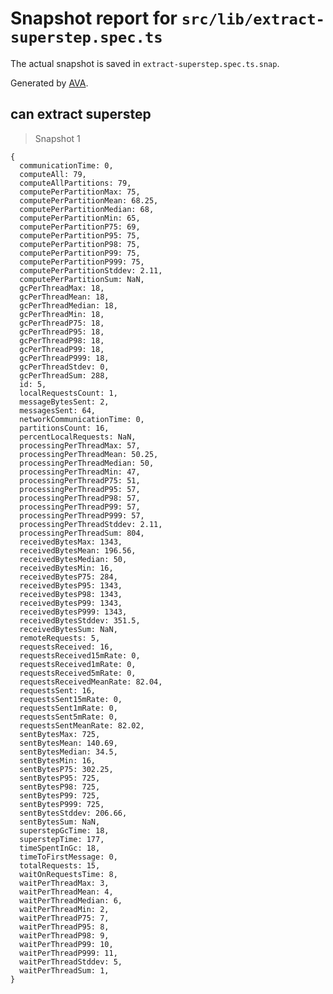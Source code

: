 # Snapshot report for `src/lib/extract-superstep.spec.ts`

The actual snapshot is saved in `extract-superstep.spec.ts.snap`.

Generated by [AVA](https://ava.li).

## can extract superstep

> Snapshot 1

    {
      communicationTime: 0,
      computeAll: 79,
      computeAllPartitions: 79,
      computePerPartitionMax: 75,
      computePerPartitionMean: 68.25,
      computePerPartitionMedian: 68,
      computePerPartitionMin: 65,
      computePerPartitionP75: 69,
      computePerPartitionP95: 75,
      computePerPartitionP98: 75,
      computePerPartitionP99: 75,
      computePerPartitionP999: 75,
      computePerPartitionStddev: 2.11,
      computePerPartitionSum: NaN,
      gcPerThreadMax: 18,
      gcPerThreadMean: 18,
      gcPerThreadMedian: 18,
      gcPerThreadMin: 18,
      gcPerThreadP75: 18,
      gcPerThreadP95: 18,
      gcPerThreadP98: 18,
      gcPerThreadP99: 18,
      gcPerThreadP999: 18,
      gcPerThreadStdev: 0,
      gcPerThreadSum: 288,
      id: 5,
      localRequestsCount: 1,
      messageBytesSent: 2,
      messagesSent: 64,
      networkCommunicationTime: 0,
      partitionsCount: 16,
      percentLocalRequests: NaN,
      processingPerThreadMax: 57,
      processingPerThreadMean: 50.25,
      processingPerThreadMedian: 50,
      processingPerThreadMin: 47,
      processingPerThreadP75: 51,
      processingPerThreadP95: 57,
      processingPerThreadP98: 57,
      processingPerThreadP99: 57,
      processingPerThreadP999: 57,
      processingPerThreadStddev: 2.11,
      processingPerThreadSum: 804,
      receivedBytesMax: 1343,
      receivedBytesMean: 196.56,
      receivedBytesMedian: 50,
      receivedBytesMin: 16,
      receivedBytesP75: 284,
      receivedBytesP95: 1343,
      receivedBytesP98: 1343,
      receivedBytesP99: 1343,
      receivedBytesP999: 1343,
      receivedBytesStddev: 351.5,
      receivedBytesSum: NaN,
      remoteRequests: 5,
      requestsReceived: 16,
      requestsReceived15mRate: 0,
      requestsReceived1mRate: 0,
      requestsReceived5mRate: 0,
      requestsReceivedMeanRate: 82.04,
      requestsSent: 16,
      requestsSent15mRate: 0,
      requestsSent1mRate: 0,
      requestsSent5mRate: 0,
      requestsSentMeanRate: 82.02,
      sentBytesMax: 725,
      sentBytesMean: 140.69,
      sentBytesMedian: 34.5,
      sentBytesMin: 16,
      sentBytesP75: 302.25,
      sentBytesP95: 725,
      sentBytesP98: 725,
      sentBytesP99: 725,
      sentBytesP999: 725,
      sentBytesStddev: 206.66,
      sentBytesSum: NaN,
      superstepGcTime: 18,
      superstepTime: 177,
      timeSpentInGc: 18,
      timeToFirstMessage: 0,
      totalRequests: 15,
      waitOnRequestsTime: 8,
      waitPerThreadMax: 3,
      waitPerThreadMean: 4,
      waitPerThreadMedian: 6,
      waitPerThreadMin: 2,
      waitPerThreadP75: 7,
      waitPerThreadP95: 8,
      waitPerThreadP98: 9,
      waitPerThreadP99: 10,
      waitPerThreadP999: 11,
      waitPerThreadStddev: 5,
      waitPerThreadSum: 1,
    }
